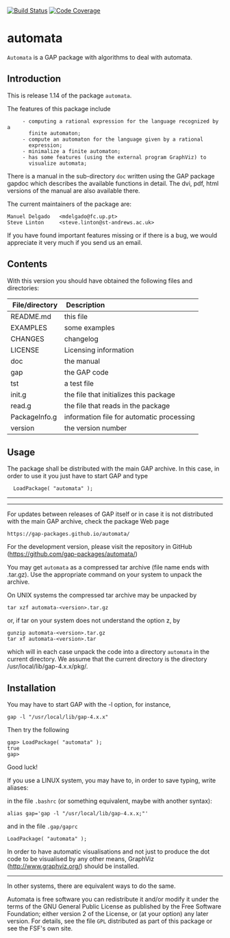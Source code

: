 [![Build Status](https://travis-ci.com/gap-packages/automata.svg?branch=master)](https://travis-ci.com/gap-packages/automata)
[![Code Coverage](https://codecov.io/github/gap-packages/automata/coverage.svg?branch=master&token=)](https://codecov.io/gh/gap-packages/automata)

automata
========

`Automata` is a GAP package with algorithms to deal with automata.

Introduction
------------

This is release 1.14 of  the package `automata`.

The features of this package include

         - computing a rational expression for the language recognized by a
           finite automaton;
         - compute an automaton for the language given by a rational
           expression;
         - minimalize a finite automaton;
         - has some features (using the external program GraphViz) to
           visualize automata;

There is a manual in the sub-directory `doc` written using the GAP package
gapdoc which describes the available functions in detail. The dvi, pdf, html
versions of the manual are also available there.

The current maintainers of the package are:

    Manuel Delgado   <mdelgado@fc.up.pt>
    Steve Linton     <steve.linton@st-andrews.ac.uk>

If you  have found important features missing or if there is a bug, we would appreciate it very much if you send us an email.

Contents
--------
With this version you should have obtained the following files and
directories:

| File/directory | Description |
|:-----|:------|
|README.md|   this file|
|EXAMPLES|	some examples|
|CHANGES|	changelog|
|LICENSE|	Licensing information|
|doc  |	the manual|
|gap  |the GAP code|
|tst  |	a test file|
|init.g| the file that initializes this package|
|read.g |         		the file that reads in the package|
|PackageInfo.g	| information file for automatic processing|
|version	|the version number|

Usage
-----
The package shall be distributed with the main GAP archive. In this case, in
order to use it you just have to start GAP and type

      LoadPackage( "automata" );

------------------------------
------------------------------
For updates between releases of GAP itself or in case it is not distributed
with the main GAP archive, check the package Web page

    https://gap-packages.github.io/automata/

For the development version, please visit the repository in GitHub (https://github.com/gap-packages/automata/)

You may get `automata` as a compressed tar archive (file name ends with
.tar.gz). Use the appropriate command on your system to unpack the
archive.

On UNIX systems the compressed tar archive may be unpacked by

    tar xzf automata-<version>.tar.gz

or, if tar on your system does not understand the option z, by

    gunzip automata-<version>.tar.gz
    tar xf automata-<version>.tar

which will in each case unpack the code into a directory `automata`
in the current directory. We assume that the current directory is the
directory /usr/local/lib/gap-4.x.x/pkg/.

Installation
------------

You may have to start GAP with the -l option, for instance,

    gap -l "/usr/local/lib/gap-4.x.x"

Then try the following

    gap> LoadPackage( "automata" ); 
    true
    gap>

Good luck!

If you use a LINUX system, you may have to, in order to save typing, write
aliases: 

in the file `.bashrc` (or something equivalent, maybe with another syntax): 

    alias gap='gap -l "/usr/local/lib/gap-4.x.x;"'

and in the file `.gap/gaprc`

    LoadPackage( "automata" ); 


In order to have automatic visualisations and not just to produce the dot code to be visualised by any other means, GraphViz (http://www.graphviz.org/) should be installed.

----------
In other systems, there are equivalent ways to do the same.

Automata is free software you can redistribute it and/or modify it
under the terms of the GNU General Public License as published by the
Free Software Foundation; either version 2 of the License, or (at your
option) any later version. For details, see the file `GPL` distributed
as part of this package or see the FSF's own site.



